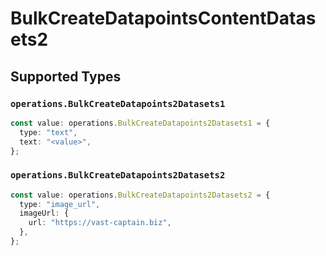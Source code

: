 # BulkCreateDatapointsContentDatasets2


## Supported Types

### `operations.BulkCreateDatapoints2Datasets1`

```typescript
const value: operations.BulkCreateDatapoints2Datasets1 = {
  type: "text",
  text: "<value>",
};
```

### `operations.BulkCreateDatapoints2Datasets2`

```typescript
const value: operations.BulkCreateDatapoints2Datasets2 = {
  type: "image_url",
  imageUrl: {
    url: "https://vast-captain.biz",
  },
};
```

